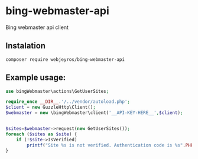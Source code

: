 # bing-webmaster-api

Bing webmaster api client
## Instalation
   ```
   composer require webjeyros/bing-webmaster-api
   ```
## Example usage:

```php
use bingWebmaster\actions\GetUserSites;

require_once __DIR__.'/../vendor/autoload.php';
$client = new GuzzleHttp\Client();
$webmaster = new \bingWebmaster\client('__API-KEY-HERE__',$client);


$sites=$webmaster->request(new GetUserSites());
foreach ($sites as $site) {
    if (!$site->IsVerified)
        printf("Site %s is not verified. Authentication code is %s".PHP_EOL,$site->Url,$site->AuthenticationCode);
}
```
